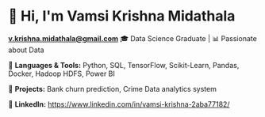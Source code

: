 # 👋 Hi, I'm Vamsi Krishna Midathala 
**v.krishna.midathala@gmail.com**
🎓 Data Science Graduate | 📊 Passionate about Data  


🔹 **Languages & Tools:** Python, SQL, TensorFlow, Scikit-Learn, Pandas, Docker, Hadoop HDFS, Power BI 

🔹 **Projects:** Bank churn prediction, Crime Data analytics system  

🔹 **LinkedIn:** https://www.linkedin.com/in/vamsi-krishna-2aba77182/

